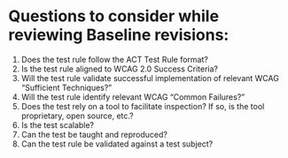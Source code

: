 # Questions to consider while reviewing Baseline revisions:
1.	Does the test rule follow the ACT Test Rule format?
2.	Is the test rule aligned to WCAG 2.0 Success Criteria?
3.	Will the test rule validate successful implementation of relevant WCAG “Sufficient Techniques?”
4.	Will the test rule identify relevant WCAG “Common Failures?” 
5.	Does the test rely on a tool to facilitate inspection? If so, is the tool proprietary, open source, etc.?
6.	Is the test scalable?
7.	Can the test be taught and reproduced?
8.	Can the test rule be validated against a test subject?
